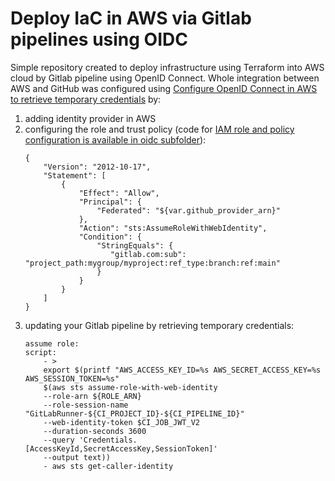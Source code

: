 # Deploy IaC in AWS via Gitlab pipelines using OIDC

Simple repository created to deploy infrastructure using Terraform into AWS cloud by Gitlab pipeline using OpenID Connect. Whole integration between AWS and GitHub was configured using [Configure OpenID Connect in AWS to retrieve temporary credentials](https://docs.gitlab.com/ee/ci/cloud_services/aws/) by:
1. adding identity provider in AWS
1. configuring the role and trust policy (code for [IAM role and policy configuration is available in oidc subfolder](oidc)):
    ```
    {
        "Version": "2012-10-17",
        "Statement": [
            {
                "Effect": "Allow",
                "Principal": {
                    "Federated": "${var.github_provider_arn}"
                },
                "Action": "sts:AssumeRoleWithWebIdentity",
                "Condition": {
                    "StringEquals": {
                       "gitlab.com:sub": "project_path:mygroup/myproject:ref_type:branch:ref:main"
                    }
                }
            }
        ]
    }
    ```
2. updating your Gitlab pipeline by retrieving temporary credentials:
    ```
    assume role:
    script:
        - >
        export $(printf "AWS_ACCESS_KEY_ID=%s AWS_SECRET_ACCESS_KEY=%s AWS_SESSION_TOKEN=%s"
        $(aws sts assume-role-with-web-identity
        --role-arn ${ROLE_ARN}
        --role-session-name "GitLabRunner-${CI_PROJECT_ID}-${CI_PIPELINE_ID}"
        --web-identity-token $CI_JOB_JWT_V2
        --duration-seconds 3600
        --query 'Credentials.[AccessKeyId,SecretAccessKey,SessionToken]'
        --output text))
        - aws sts get-caller-identity
    ```
